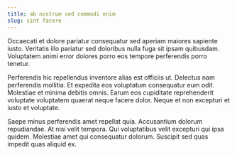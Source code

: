 ```yaml
---
title: ab nostrum sed commodi enim
slug: sint facere
---
```


Occaecati et dolore pariatur consequatur sed aperiam maiores sapiente iusto. Veritatis illo pariatur sed doloribus nulla fuga sit ipsam quibusdam. Voluptatem animi error dolores porro eos tempore perferendis porro tenetur.

Perferendis hic repellendus inventore alias est officiis ut. Delectus nam perferendis mollitia. Et expedita eos voluptatum consequatur eum odit. Molestiae et minima debitis omnis. Earum eos cupiditate reprehenderit voluptate voluptatem quaerat neque facere dolor. Neque et non excepturi et iusto et voluptate.

Saepe minus perferendis amet repellat quia. Accusantium dolorum repudiandae. At nisi velit tempora. Qui voluptatibus velit excepturi qui ipsa quidem. Molestiae amet qui consequatur dolorum. Suscipit sed quas impedit quas aliquid ex.
